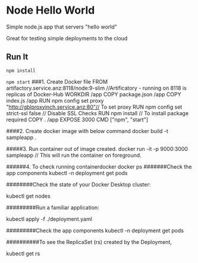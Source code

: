 # Node Hello World

Simple node.js app that servers "hello world"

Great for testing simple deployments to the cloud

## Run It

`npm install`

`npm start`
###1. Create Docker file
FROM artifactory.service.anz:8118/node:9-slim //Artificatory - running on 8118 is replicas of Docker-Hub
WORKDIR /app
COPY package.json /app
COPY index.js /app
RUN npm config set proxy "http://gblproxyinch.service.anz:80"// To set proxy
RUN npm config set strict-ssl false // Disable SSL Checks
RUN npm install // To install package required
COPY . /app
EXPOSE 3000
CMD ["npm", "start"]

####2. Create docker image with below command
docker build -t sampleapp .

#####3. Run container out of image created.
docker run -it -p 9000:3000 sampleapp // This will run the container on foreground.

######4. To check running containerdocker 
docker ps
#######Check the app components
 kubectl -n deployment get pods


########Check the state of your Docker Desktop cluster:

  kubectl get nodes

#########Run a familiar application:

  kubectl apply -f ./deployment.yaml


#########Check the app components
kubectl -n deployment get pods

##########To see the ReplicaSet (rs) created by the Deployment, 

  kubectl get rs
